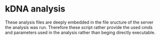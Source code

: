 
# kDNA analysis

These analysis files are deeply embedded in the file sructure of the server the analysis was run.
Therefore these script rather provide the used cmds and parameters used in the analysis rather than beging directly executable.

